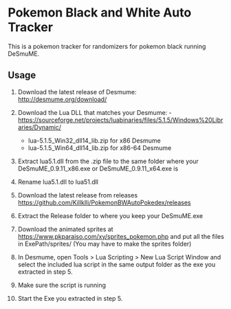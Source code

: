# Pokemon Black and White Auto Tracker

This is a pokemon tracker for randomizers for pokemon black running DeSmuME.

## Usage
1. Download the latest release of Desmume: http://desmume.org/download/

2. Download the Lua DLL that matches your Desmume: - 
https://sourceforge.net/projects/luabinaries/files/5.1.5/Windows%20Libraries/Dynamic/
    - lua-5.1.5_Win32_dll14_lib.zip for x86 Desmume
    - lua-5.1.5_Win64_dll14_lib.zip for x86-64 Desmume

3. Extract lua5.1.dll from the .zip file to the same folder where your DeSmuME_0.9.11_x86.exe or DeSmuME_0.9.11_x64.exe is

4. Rename lua5.1.dll to lua51.dll

5. Download the latest release from releases https://github.com/Killklli/PokemonBWAutoPokedex/releases

6. Extract the Release folder to where you keep your DeSmuME.exe

7. Download the animated sprites at https://www.pkparaiso.com/xy/sprites_pokemon.php and put all the files in ExePath/sprites/ (You may have to make the sprites folder)

8. In Desmume, open Tools > Lua Scripting > New Lua Script Window and select the included lua script in the same output folder as the exe you extracted in step 5.

9. Make sure the script is running

10. Start the Exe you extracted in step 5.